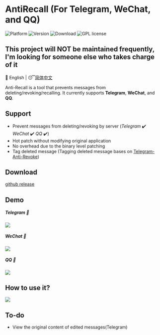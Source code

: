 # AntiRecall (For Telegram, WeChat, and QQ)

![Platform](https://img.shields.io/badge/Platform-Windows-brightgreen)  ![Version](https://img.shields.io/badge/Version-v3.0.0-red)  ![Download](https://img.shields.io/badge/Downloads-5.0K-yellow)  ![GPL license](https://img.shields.io/badge/License-GPL-blue.svg)

## This project will NOT be maintained frequently, I'm looking for someone else who takes charge of it

:crescent_moon: English | :sleeping:[简体中文](/README-zh.md)

Anti-Recall is a tool that prevents messages from deleting/revoking/recalling. It currently supports  **Telegram**, **WeChat**, and **QQ**.



## Support

- Prevent messages from deleting/revoking by server (*Telegram* :heavy_check_mark: *WeChat* :heavy_check_mark: *QQ* :heavy_check_mark:)
- Hot patch without modifying original application
- No overhead due to the binary level patching
- Tag deleted message (Tagging deleted message bases on [Telegram-Anti-Revoke](https://github.com/SpriteOvO/Telegram-Anti-Revoke ))

## Download

[github release](https://github.com/FlyRabbit/AntiRecall/releases)

## Demo

##### Telegram :arrow_down_small:

![](resource/telegram.gif)

##### WeChat :arrow_down_small:

![](resource/wechat.gif)

##### QQ :arrow_down_small:

![](resource/qq.gif)

## How to use it?

![](resource/how_to_use.gif)

## To-do 

- View the original content of edited messages(Telegram)
